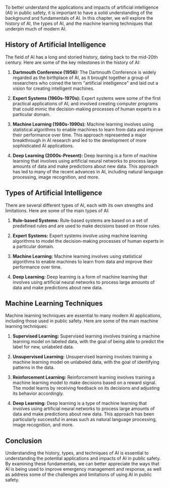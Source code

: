 
To better understand the applications and impacts of artificial intelligence (AI) in public safety, it is important to have a solid understanding of the background and fundamentals of AI. In this chapter, we will explore the history of AI, the types of AI, and the machine learning techniques that underpin much of modern AI.

History of Artificial Intelligence
----------------------------------

The field of AI has a long and storied history, dating back to the mid-20th century. Here are some of the key milestones in the history of AI:

1. **Dartmouth Conference (1956):** The Dartmouth Conference is widely regarded as the birthplace of AI, as it brought together a group of researchers who coined the term "artificial intelligence" and laid out a vision for creating intelligent machines.

2. **Expert Systems (1960s-1970s):** Expert systems were some of the first practical applications of AI, and involved creating computer programs that could mimic the decision-making processes of human experts in a particular domain.

3. **Machine Learning (1980s-1990s):** Machine learning involves using statistical algorithms to enable machines to learn from data and improve their performance over time. This approach represented a major breakthrough in AI research and led to the development of more sophisticated AI applications.

4. **Deep Learning (2000s-Present):** Deep learning is a form of machine learning that involves using artificial neural networks to process large amounts of data and make predictions about new data. This approach has led to many of the recent advances in AI, including natural language processing, image recognition, and more.

Types of Artificial Intelligence
--------------------------------

There are several different types of AI, each with its own strengths and limitations. Here are some of the main types of AI:

1. **Rule-based Systems:** Rule-based systems are based on a set of predefined rules and are used to make decisions based on those rules.

2. **Expert Systems:** Expert systems involve using machine learning algorithms to model the decision-making processes of human experts in a particular domain.

3. **Machine Learning:** Machine learning involves using statistical algorithms to enable machines to learn from data and improve their performance over time.

4. **Deep Learning:** Deep learning is a form of machine learning that involves using artificial neural networks to process large amounts of data and make predictions about new data.

Machine Learning Techniques
---------------------------

Machine learning techniques are essential to many modern AI applications, including those used in public safety. Here are some of the main machine learning techniques:

1. **Supervised Learning:** Supervised learning involves training a machine learning model on labeled data, with the goal of being able to predict the label for new, unlabeled data.

2. **Unsupervised Learning:** Unsupervised learning involves training a machine learning model on unlabeled data, with the goal of identifying patterns in the data.

3. **Reinforcement Learning:** Reinforcement learning involves training a machine learning model to make decisions based on a reward signal. The model learns by receiving feedback on its decisions and adjusting its behavior accordingly.

4. **Deep Learning:** Deep learning is a type of machine learning that involves using artificial neural networks to process large amounts of data and make predictions about new data. This approach has been particularly successful in areas such as natural language processing, image recognition, and more.

Conclusion
----------

Understanding the history, types, and techniques of AI is essential to understanding the potential applications and impacts of AI in public safety. By examining these fundamentals, we can better appreciate the ways that AI is being used to improve emergency management and response, as well as address some of the challenges and limitations of using AI in public safety.
